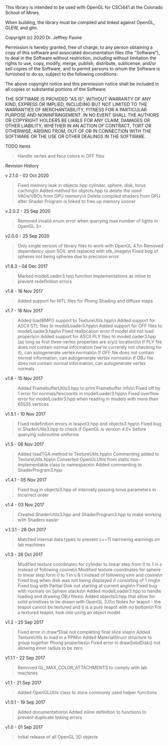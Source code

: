 This library is intended to be used with OpenGL for CSCI441 at the Colorado
School of Mines.

When building, the library must be compiled and linked against OpenGL, GLEW, and glm.  

Copyright (c) 2020 Dr. Jeffrey Paone

Permission is hereby granted, free of charge, to any person obtaining a copy
of this software and associated documentation files (the "Software"), to deal
in the Software without restriction, including without limitation the rights
to use, copy, modify, merge, publish, distribute, sublicense, and/or sell
copies of the Software, and to permit persons to whom the Software is
furnished to do so, subject to the following conditions:

The above copyright notice and this permission notice shall be included in all
copies or substantial portions of the Software.

THE SOFTWARE IS PROVIDED "AS IS", WITHOUT WARRANTY OF ANY KIND, EXPRESS OR
IMPLIED, INCLUDING BUT NOT LIMITED TO THE WARRANTIES OF MERCHANTABILITY,
FITNESS FOR A PARTICULAR PURPOSE AND NONINFRINGEMENT. IN NO EVENT SHALL THE
AUTHORS OR COPYRIGHT HOLDERS BE LIABLE FOR ANY CLAIM, DAMAGES OR OTHER
LIABILITY, WHETHER IN AN ACTION OF CONTRACT, TORT OR OTHERWISE, ARISING FROM,
OUT OF OR IN CONNECTION WITH THE SOFTWARE OR THE USE OR OTHER DEALINGS IN THE
SOFTWARE.

TODO Items
  > Handle vertex and face colors in OFF files

Revision History

v 2.1.0 - 02 Oct 2020
  > Fixed memory leak in objects.hpp cylinder, sphere, disk, torus caching\n
  > Added method for objects.hpp to delete the used VAOs/VBOs from GPU memory\n
  > Delete compiled shaders from GPU after Shader Program is linked to free up memory sooner

v.2.0.2 - 25 Sep 2020
  > Removed invalid enum error when querying max number of lights in OpenGL 3+

v2.0.0  - 25 Sep 2020
  > Only single version of library files to work with OpenGL 4.1\n
  > Removed dependency upon SOIL and replaced with stb_image\n
  > Fixed bug of spheres not being spheres due to precision error

v1.8.3	- 04 Dec 2017
  > Marked modelLoader3.hpp function implementations as inline to prevent redefinition errors

v1.8	- 16 Nov 2017
  > Added support for MTL files for Phong Shading and diffuse maps

v1.7	- 16 Nov 2017
  > Added loadBMP() support to TextureUtils.hpp\n
  > Added support for ASCII STL files to modelLoader3.hpp\n
  > Added support for OFF files to modelLoader3.hpp\n
  > Fixed reallocation error if model did not load properly\n
  > Added support for ASCII PLY files to modelLoader3.hpp (as long as first three vertex properties are x/y/z location)\n
  > If PLY file does not contain normal information (we're currently not checking for it), can autogenerate vertex normals\n
  > If OFF file does not contain normal information, can autogenerate vertex normals\n
  > If OBJ file does not contain normal information, can autogenerate vertex normals

v1.6	- 15 Nov 2017
  > Added FramebufferUtils3.hpp to print Framebuffer info\n
  > Fixed off by 1 error for normals/texcoords in modelLoader3.hpp\n
  > Fixed overflow error for modelLoader3.hpp when reading in models with more than 65535 vertices

v1.5.1	- 10 Nov 2017
  > Fixed redefinition errors in teapot3.hpp and objects3.hpp\n
  > Fixed bug in ShaderUtils3.hpp to check if OpenGL is version 4.0+ before querying subroutine uniforms

v1.5	- 06 Nov 2017
  > Added loadTGA method to TextureUtils.hpp\n
  > Commenting added to TextureUtils.hpp\n
  > Converted OpenGLUtils from static non-implementable class to namespace\n
  > Added commenting to ShaderProgram3.hpp

v1.4.1	- 05 Nov 2017
  > Fixed bug in objects3.hpp of internally passing torus parameters in incorrect order

v1.4	- 03 Nov 2017
  > Created ShaderUtils3.hpp and ShaderProgram3.hpp to make working with Shaders easier

v.1.3.1	- 28 Oct 2017
  > Matched internal data types to prevent c++11 narrowing warnings on lab machines

v1.3 	- 26 Oct 2017
  > Modified texture coordinates for cylinder to linear step from 0 to 1 in s instead of following cosine\n
  > Modified texture coordinates for sphere to linear step form 0 to 1 in s & t instead of following sine and cosine\n
  > Fixed bug when disk was not being displayed if consisting of 1 ring\n
  > Fixed bug with Partial Disk not starting at current angle\n
  > Fixed bug with normals on Sphere stacks\n
  > Added modelLoader3.hpp to handle loading and drawing OBJ files\n
  > Added objects3.hpp that allow for solid primitives to be drawn with OpenGL 3.0\n
  > Notes for teapot - the teapot cannot be textured and it is a pure teapot with no bottom\n
  > For a textured teapot, look into using an object model

v1.2	- 25 Sep 2017
  > Fixed error in draw*Disk not completing final slice step\n
  > Added TextureUtils to load in a PPM\n
  > Added MaterialStruct structure to group together Phong properties\n
  > Fixed error in drawSolidDisk() not allowing inner radius to be zero

v1.1.1	- 22 Sep 2017
  > Removed GL_MAX_COLOR_ATTACHMENTS to comply with lab machines

v1.1    - 21 Sep 2017
  > Added OpenGLUtils class to store commonly used helper functions

v1.0.1  - 19 Sep 2017
  > Added documentation\n
  > Added inline definition to functions to prevent duplicate linking errors

v1.0    - 01 Sep 2017
  > Initial release of all OpenGL 3D objects
